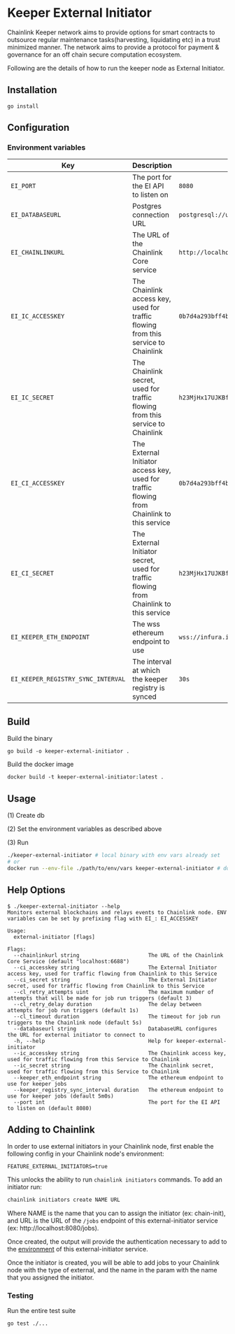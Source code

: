 # Keeper External Initiator

Chainlink Keeper network aims to provide options for smart contracts to outsource regular maintenance tasks(harvesting, liquidating etc) in a trust minimized manner. The network aims to provide a protocol for payment & governance for an off chain secure computation ecosystem.

Following are the details of how to run the keeper node as External Initiator.

## Installation

`go install`

## Configuration

### Environment variables

| Key                                | Description                                                                                | Example                                                            |
| ---------------------------------- | ------------------------------------------------------------------------------------------ | ------------------------------------------------------------------ |
| `EI_PORT`                          | The port for the EI API to listen on                                                       | `8080`                                                             |
| `EI_DATABASEURL`                   | Postgres connection URL                                                                    | `postgresql://user:pass@localhost:5432/ei`                         |
| `EI_CHAINLINKURL`                  | The URL of the Chainlink Core service                                                      | `http://localhost:6688`                                            |
| `EI_IC_ACCESSKEY`                  | The Chainlink access key, used for traffic flowing from this service to Chainlink          | `0b7d4a293bff4baf8de852bfa1f1f78a`                                 |
| `EI_IC_SECRET`                     | The Chainlink secret, used for traffic flowing from this service to Chainlink              | `h23MjHx17UJKBf3b0MWNI2P/UPh3c3O7/j8ivKCBhvcWH3H+xso4Gehny/lgpAht` |
| `EI_CI_ACCESSKEY`                  | The External Initiator access key, used for traffic flowing from Chainlink to this service | `0b7d4a293bff4baf8de852bfa1f1f78a`                                 |
| `EI_CI_SECRET`                     | The External Initiator secret, used for traffic flowing from Chainlink to this service     | `h23MjHx17UJKBf3b0MWNI2P/UPh3c3O7/j8ivKCBhvcWH3H+xso4Gehny/lgpAht` |
| `EI_KEEPER_ETH_ENDPOINT`           | The wss ethereum endpoint to use                                                           | `wss://infura.io/ws/v3/<your key>`                                 |
| `EI_KEEPER_REGISTRY_SYNC_INTERVAL` | The interval at which the keeper registry is synced                                        | `30s`                                                              |

## Build

Build the binary
```
go build -o keeper-external-initiator .
```

Build the docker image
```
docker build -t keeper-external-initiator:latest .
```

## Usage
(1) Create db

(2) Set the environment variables as described above

(3) Run
```bash
./keeper-external-initiator # local binary with env vars already set
# or
docker run --env-file ./path/to/env/vars keeper-external-initiator # docker
```

## Help Options
```
$ ./keeper-external-initiator --help
Monitors external blockchains and relays events to Chainlink node. ENV variables can be set by prefixing flag with EI_: EI_ACCESSKEY

Usage:
  external-initiator [flags]

Flags:
  --chainlinkurl string                      The URL of the Chainlink Core Service (default "localhost:6688")
  --ci_accesskey string                      The External Initiator access key, used for traffic flowing from Chainlink to this Service
  --ci_secret string                         The External Initiator secret, used for traffic flowing from Chainlink to this Service
  --cl_retry_attempts uint                   The maximum number of attempts that will be made for job run triggers (default 3)
  --cl_retry_delay duration                  The delay between attempts for job run triggers (default 1s)
  --cl_timeout duration                      The timeout for job run triggers to the Chainlink node (default 5s)
  --databaseurl string                       DatabaseURL configures the URL for external initiator to connect to
  -h, --help                                 Help for keeper-external-initiator
  --ic_accesskey string                      The Chainlink access key, used for traffic flowing from this Service to Chainlink
  --ic_secret string                         The Chainlink secret, used for traffic flowing from this Service to Chainlink
  --keeper_eth_endpoint string               The ethereum endpoint to use for keeper jobs
  --keeper_registry_sync_interval duration   The ethereum endpoint to use for keeper jobs (default 5m0s)
  --port int                                 The port for the EI API to listen on (default 8080)
```

## Adding to Chainlink

In order to use external initiators in your Chainlink node, first enable the following config in your Chainlink node's environment:

```
FEATURE_EXTERNAL_INITIATORS=true
```

This unlocks the ability to run `chainlink initiators` commands. To add an initiator run:

```bash
chainlink initiators create NAME URL
```

Where NAME is the name that you can to assign the initiator (ex: chain-init), and URL is the URL of the `/jobs` endpoint of this external-initiator service (ex: http://localhost:8080/jobs).

Once created, the output will provide the authentication necessary to add to the [environment](#environment-variables) of this external-initiator service.

Once the initiator is created, you will be able to add jobs to your Chainlink node with the type of external, and the name in the param with the name that you assigned the initiator.

### Testing

Run the entire test suite
```
go test ./...
```

